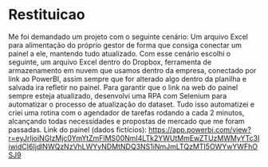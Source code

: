 # Restituicao
Me foi demandado um projeto com o seguinte cenário:
Um arquivo Excel para alimentação do próprio gestor de forma que consiga conectar um painel a ele, mantendo tudo atualizado.
Com esse cenário escolhi o seguinte, um arquivo Excel dentro do Dropbox, ferramenta de armazenamento em nuvem que usamos dentro da empresa, conectado por link ao PowerBI, assim sempre que for alterado algo dentro da planilha e salvada ira refletir no painel.
Para garantir que o link na web do painel sempre esteja atualizado, desenvolvi uma RPA com Selenium para  automatizar o processo de atualização do dataset.
Tudo isso automatizei e criei uma rotina com o agendador de tarefas rodando a cada 2 minutos, alcançando todas necessidades e propostas de mercado que me foram passadas.
Link do painel (dados fictícios): https://app.powerbi.com/view?r=eyJrIjoiNGIzMjc0YmYtZmFlMS00NmI4LTk2YWUtMmEwZTUzMWMyYTc3IiwidCI6IjdlNWQzNzVhLWYyNDMtNDQ3NS1iNmJmLTQzMTI5OWYwYWFhOSJ9
